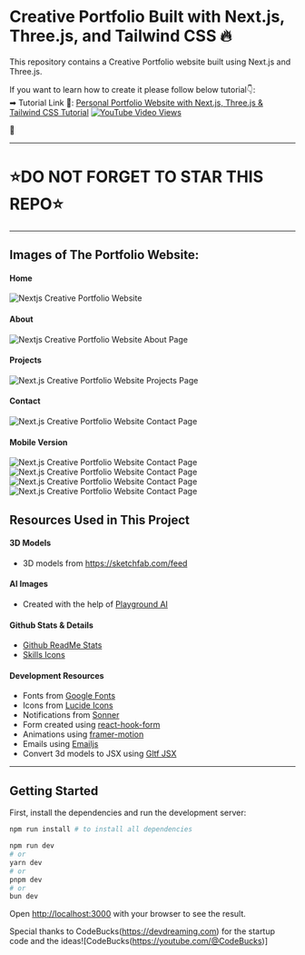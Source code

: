 # Creative Portfolio Built with Next.js, Three.js, and Tailwind CSS 🔥

This repository contains a Creative Portfolio website built using Next.js and Three.js. <br />

If you want to learn how to create it please follow below tutorial👇: <br />
➡ Tutorial Link 💚: [Personal Portfolio Website with Next.js, Three.js & Tailwind CSS Tutorial](https://youtu.be/T5t46vuW8fo)
[![YouTube Video Views](https://img.shields.io/youtube/views/T5t46vuW8fo)](https://youtu.be/T5t46vuW8fo) <br />

💚

---

# ⭐DO NOT FORGET TO STAR THIS REPO⭐

---

## Images of The Portfolio Website:

#### Home

![Nextjs Creative Portfolio Website]()

#### About

![Nextjs Creative Portfolio Website About Page]()

#### Projects

![Next.js Creative Portfolio Website Projects Page]()

#### Contact

![Next.js Creative Portfolio Website Contact Page]()

#### Mobile Version

![Next.js Creative Portfolio Website Contact Page]()
![Next.js Creative Portfolio Website Contact Page]()
![Next.js Creative Portfolio Website Contact Page]()
![Next.js Creative Portfolio Website Contact Page]()

## Resources Used in This Project

#### 3D Models

- 3D models from https://sketchfab.com/feed

#### AI Images

- Created with the help of [Playground AI](https://playground.com/)

#### Github Stats & Details

- [Github ReadMe Stats](https://github.com/anuraghazra/github-readme-stats)
- [Skills Icons](https://github.com/tandpfun/skill-icons)

#### Development Resources

- Fonts from [Google Fonts](https://fonts.google.com/) <br />
- Icons from [Lucide Icons](https://lucide.dev/) <br />
- Notifications from [Sonner](https://sonner.emilkowal.ski/) <br />
- Form created using [react-hook-form](https://react-hook-form.com/) <br />
- Animations using [framer-motion](https://www.framer.com/motion/) <br />
- Emails using [Emailjs](https://www.emailjs.com/) <br />
- Convert 3d models to JSX using [Gltf JSX](https://github.com/pmndrs/gltfjsx)

---

## Getting Started

First, install the dependencies and run the development server:

```bash
npm run install # to install all dependencies

npm run dev
# or
yarn dev
# or
pnpm dev
# or
bun dev
```

Open [http://localhost:3000](http://localhost:3000) with your browser to see the result.

Special thanks to CodeBucks(https://devdreaming.com) for the startup code and the ideas![CodeBucks(https://youtube.com/@CodeBucks)]

